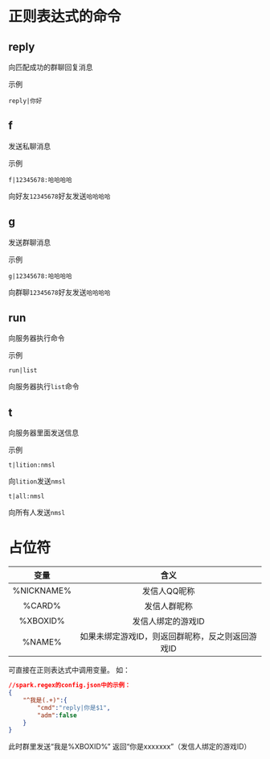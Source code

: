 # 正则表达式的命令

## reply

向匹配成功的群聊回复消息

示例
```
reply|你好
```

## f

发送私聊消息

示例
```
f|12345678:哈哈哈哈
```

向好友`12345678`好友发送`哈哈哈哈`

## g

发送群聊消息

示例
```
g|12345678:哈哈哈哈
```

向群聊`12345678`好友发送`哈哈哈哈`

## run

向服务器执行命令

示例
``` 
run|list
```

向服务器执行`list`命令

## t

向服务器里面发送信息

示例
```
t|lition:nmsl 
```
向`lition`发送`nmsl`
```
t|all:nmsl
```
向所有人发送`nmsl`

# 占位符

|变量|含义|
|:-:|:-:|
|%NICKNAME%|发信人QQ昵称|
|%CARD%|发信人群昵称|
|%XBOXID%|发信人绑定的游戏ID|
|%NAME%|如果未绑定游戏ID，则返回群昵称，反之则返回游戏ID|

可直接在正则表达式中调用变量。
如：
```JSON
//spark.regex的config.json中的示例：
{
    "^我是(.+)":{
        "cmd":"reply|你是$1",
        "adm":false
    }
}
```
此时群里发送“我是%XBOXID%”
返回“你是xxxxxxx”（发信人绑定的游戏ID）
